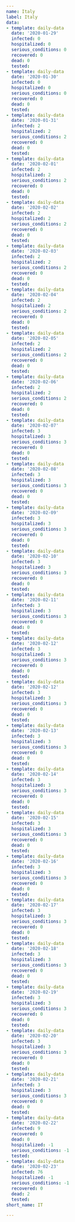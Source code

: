 ```yaml
---
name: Italy
label: Italy
data:
- template: daily-data
  date: '2020-01-29'
  infected: 0
  hospitalized: 0
  serious_conditions: 0
  recovered: 0
  dead: 0
  tested: 
- template: daily-data
  date: '2020-01-30'
  infected: 0
  hospitalized: 0
  serious_conditions: 0
  recovered: 0
  dead: 0
  tested: 
- template: daily-data
  date: '2020-01-31'
  infected: 2
  hospitalized: 2
  serious_conditions: 2
  recovered: 0
  dead: 0
  tested: 
- template: daily-data
  date: '2020-02-01'
  infected: 2
  hospitalized: 2
  serious_conditions: 2
  recovered: 0
  dead: 0
  tested: 
- template: daily-data
  date: '2020-02-02'
  infected: 2
  hospitalized: 2
  serious_conditions: 2
  recovered: 0
  dead: 0
  tested: 
- template: daily-data
  date: '2020-02-03'
  infected: 2
  hospitalized: 2
  serious_conditions: 2
  recovered: 0
  dead: 0
  tested: 
- template: daily-data
  date: '2020-02-04'
  infected: 2
  hospitalized: 2
  serious_conditions: 2
  recovered: 0
  dead: 0
  tested: 
- template: daily-data
  date: '2020-02-05'
  infected: 2
  hospitalized: 2
  serious_conditions: 2
  recovered: 0
  dead: 0
  tested: 
- template: daily-data
  date: '2020-02-06'
  infected: 2
  hospitalized: 2
  serious_conditions: 2
  recovered: 0
  dead: 0
  tested: 
- template: daily-data
  date: '2020-02-07'
  infected: 3
  hospitalized: 3
  serious_conditions: 3
  recovered: 0
  dead: 0
  tested: 
- template: daily-data
  date: '2020-02-08'
  infected: 3
  hospitalized: 3
  serious_conditions: 3
  recovered: 0
  dead: 0
  tested: 
- template: daily-data
  date: '2020-02-09'
  infected: 3
  hospitalized: 3
  serious_conditions: 3
  recovered: 0
  dead: 0
  tested: 
- template: daily-data
  date: '2020-02-10'
  infected: 3
  hospitalized: 3
  serious_conditions: 3
  recovered: 0
  dead: 0
  tested: 
- template: daily-data
  date: '2020-02-11'
  infected: 3
  hospitalized: 3
  serious_conditions: 3
  recovered: 0
  dead: 0
  tested: 
- template: daily-data
  date: '2020-02-12'
  infected: 3
  hospitalized: 3
  serious_conditions: 3
  recovered: 0
  dead: 0
  tested: 
- template: daily-data
  date: '2020-02-12'
  infected: 3
  hospitalized: 3
  serious_conditions: 3
  recovered: 0
  dead: 0
  tested: 
- template: daily-data
  date: '2020-02-13'
  infected: 3
  hospitalized: 3
  serious_conditions: 3
  recovered: 0
  dead: 0
  tested: 
- template: daily-data
  date: '2020-02-14'
  infected: 3
  hospitalized: 3
  serious_conditions: 3
  recovered: 0
  dead: 0
  tested: 
- template: daily-data
  date: '2020-02-15'
  infected: 3
  hospitalized: 3
  serious_conditions: 3
  recovered: 0
  dead: 0
  tested: 
- template: daily-data
  date: '2020-02-16'
  infected: 3
  hospitalized: 3
  serious_conditions: 3
  recovered: 0
  dead: 0
  tested: 
- template: daily-data
  date: '2020-02-17'
  infected: 3
  hospitalized: 3
  serious_conditions: 3
  recovered: 0
  dead: 0
  tested: 
- template: daily-data
  date: '2020-02-18'
  infected: 3
  hospitalized: 3
  serious_conditions: 3
  recovered: 0
  dead: 0
  tested: 
- template: daily-data
  date: '2020-02-19'
  infected: 3
  hospitalized: 3
  serious_conditions: 3
  recovered: 0
  dead: 0
  tested: 
- template: daily-data
  date: '2020-02-20'
  infected: 3
  hospitalized: 3
  serious_conditions: 3
  recovered: 0
  dead: 0
  tested: 
- template: daily-data
  date: '2020-02-21'
  infected: 3
  hospitalized: 3
  serious_conditions: 3
  recovered: 0
  dead: 0
  tested: 
- template: daily-data
  date: '2020-02-22'
  infected: 9
  recovered: 0
  dead: 0
  hospitalized: -1
  serious_conditions: -1
  tested: 
- template: daily-data
  date: '2020-02-23'
  infected: 76
  hospitalized: -1
  serious_conditions: -1
  recovered: 0
  dead: 2
  tested: 
short_name: IT

---
```

